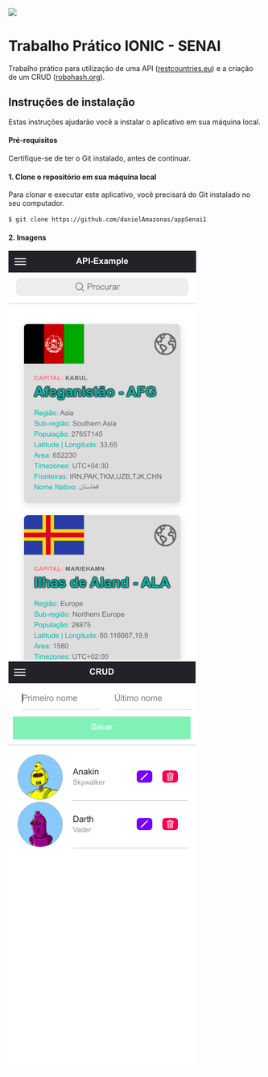 ![](https://komarev.com/ghpvc/?username=danielAmazonas&color=brightgreen)

# Trabalho Prático IONIC - SENAI

Trabalho prático para utilização de uma API ([restcountries.eu](https://https://restcountries.eu/rest/v2/all)) e a criação de um CRUD ([robohash.org](https://robohash.org/)).

## Instruções de instalação

Estas instruções ajudarão você a instalar o aplicativo em sua máquina local.

#### Pré-requisitos

Certifique-se de ter o Git instalado, antes de continuar.

#### 1. Clone o repositório em sua máquina local

Para clonar e executar este aplicativo, você precisará do Git instalado no seu computador.

`$ git clone https://github.com/danielAmazonas/appSenai1`

#### 2. Imagens

![posts](https://github.com/danielAmazonas/appSenai1/blob/main/screenshots/img1.png)
![posts](https://github.com/danielAmazonas/appSenai1/blob/main/screenshots/img2.png)

